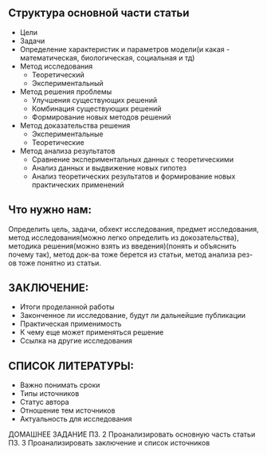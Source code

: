 ## Структура основной части статьи
- Цели
- Задачи
- Определение характеристик и параметров модели(и какая - математическая, биологическая, социальная и тд)
- Метод исследования
	- Теоретический
	- Экспериментальный
- Метод решения проблемы
	- Улучшения существующих решений
	- Комбинация существующих решений
	- Формирование новых методов решений
- Метод доказательства решения
	- Экспериментальные
	- Теоретические
- Метод анализа результатов
	- Сравнение экспериментальных данных с теоретическими
	- Анализ данных и выдвижение новых гипотез 
	- Анализ теоретических результатов и формирование новых практических применений

## Что нужно нам:
Определить цель, задачи, обхект исследования, предмет исследования, метод исследования(можно легко определить из докозательства), методика решения(можно взять из введения)(понять и объяснить почему так), метод док-ва тоже берется из статьи, метод анализа рез-ов тоже понятно из статьи. 


## ЗАКЛЮЧЕНИЕ:
- Итоги проделанной работы
- Законченное ли исследование, будут ли дальнейшие публикации
- Практическая применимость
- К чему еще может применяться решение
- Ссылка на другие исследования

## СПИСОК ЛИТЕРАТУРЫ:
- Важно понимать сроки
- Типы источников
- Статус автора
- Отношение тем источников
- Актуальность для исследования

ДОМАШНЕЕ ЗАДАНИЕ
ПЗ. 2
Проанализировать основную часть статьи
ПЗ. 3 
Проанализировать заключение и список источников